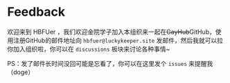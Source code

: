 # Feedback

欢迎来到 HBFUer ，我们欢迎金院学子加入本组织来一起在~~GayHub~~GitHub，使用注册GitHub的邮件地址向 `hbfuer@luckykeeper.site` 发邮件，然后我就可以拉你加入组织啦，你可以在 `discussions` 板块来讨论各种事情~

PS：发了邮件长时间没回可能是忘看了，你可以在这里发个 `issues` 来提醒我（doge）